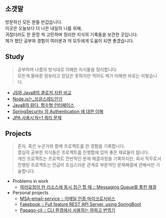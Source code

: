 ## 소갯말

방문하신 모든 분들 반갑습니다.<br>
이곳은 오늘보다 더 나은 내일의 나를 위해,<br> 귀찮더라도 한 문장 씩 고민하며 정리한 지식의 기록들을 보관한 곳입니다.<br>
제가 했던 공부와 경험이 여러분과 저 모두에게 도움이 되면 좋겠습니다.

## Study

> 공부하며 나름의 방식대로 이해한 지식들을 정리합니다.<br>
> 모든게 올바른 정보라고 장담은 못하지만 적어도 제가 이해한 바로는 이렇습니다.

- [JS와 Java8의 클로저 지원 비교](./posting/JS와_Java8의_클로저_지원_비교)
- [Node.js는\_싱글스레드인가](./posting/Nodejs는_싱글스레드인가)
- [Java8의 람다, 함수형 인터페이스](./posting/Java8의_람다_함수형인터페이스)
- [SpringSecurity 의 Authentication 에 대한 이해](./posting/Spring_Security의_Authentication에_대한_이해)
- [JPA 사용시 N+1 쿼리 문제](./posting/JPA사용시_N_plus_1_문제)

## Projects

> 혼자, 혹은 누군가와 함께 프로젝트를 한 경험을 기록합니다.<br>
> 열심히 공부한 지식들은 프로젝트를 진행함에 있어 좋은 재료들이 됩니다.<br>
> 개인 프로젝트는 프로젝트 전반적인 문제 해결과정을 기록하지만, 회사 직무로서 진행된 프로젝트는 언급이 조심스러운 관계로 부분적인 문제해결에 관해서만 기술합니다.

- Problems in work
  - [여러요청이 한 리소스에 동시 접근 할 때 :: Messaging Queue를 통한 해결](./projects/work/여러_요청이_한_리소스에_동시_접근_할_때)
- Personal projects
  - [MSA-email-service :: 이메일 인증 마이크로서비스](./projects/personal/msa-email-service/index)
  - [Fakebook :: Full feature REST API Server, using SpringBoot](./projects/personal/fakebook/index)
  - [Papago-cli :: CLI 환경에서 사용하는 파파고 번역기](./projects/personal/papago-cli/index)

